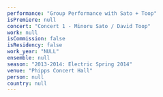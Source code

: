 ```yaml
---
performance: "Group Performance with Sato + Toop"
isPremiere: null
concert: "Concert 1 - Minoru Sato / David Toop"
work: null
isCommission: false
isResidency: false
work_year: "NULL"
ensemble: null
season: "2013-2014: Electric Spring 2014"
venue: "Phipps Concert Hall"
person: null
country: null
---
```


